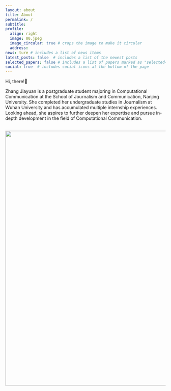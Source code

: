```yaml
---
layout: about
title: About
permalink: /
subtitle: 
profile:
  align: right
  image: 00.jpeg
  image_circular: true # crops the image to make it circular
  address: 
news: ture # includes a list of news items
latest_posts: false  # includes a list of the newest posts
selected_papers: false # includes a list of papers marked as "selected={true}"
social: true  # includes social icons at the bottom of the page
---
```


Hi, there!👋

Zhang Jiayuan is a postgraduate student majoring in Computational Communication at the School of Journalism and Communication, Nanjing University. She completed her undergraduate studies in Journalism at Wuhan University and has accumulated multiple internship experiences. Looking ahead, she aspires to further deepen her expertise and pursue in-depth development in the field of Computational Communication.



<br>

<a href="https://github.com/VvianZJY/VvianZJY.github.io/edit/master/_pages/about.md">
  <img src="https://user-images.githubusercontent.com/543384/192227995-fdb3a693-2f68-4dc4-b9bd-06053066322f.png" width = "800" align="middle" />
</a>

<br>
